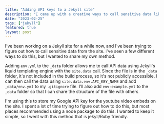 ```yaml
---
title: "Adding API keys to a Jekyll site"
description: "I came up with a creative ways to call sensitive data like API keys within a Jekyll site without a node package."
date: "2023-02-25"
tags: ["jekyll"]
featured: true
layout: post
---
```

I've been working on a Jekyll site for a while now, and I've been trying to figure out how to call sensitive data from the site. I've seen a few different ways to do this, but I wanted to share my own method.

Adding `env.yml` to the `_data` folder allows me to call API data using Jekyll's liquid templating engine with the `site.data` call. Since the file is in the `_data` folder, it's not included in the build process, so it's not publicly accessible. I can then call the data using `site.data.env.API_KEY_NAME` and add `_data/env.yml` to my `.gitignore` file. I'll also add `env-example.yml` to the `_data` folder so that I can share the structure of the file with others.

I'm using this to store my Google API key for the youtube video embeds on the site. I spent a lot of time trying to figure out how to do this, but most places recommended using a node package to do this. I wanted to keep it simple, so I went with this method that is jekyll/Ruby friendly.